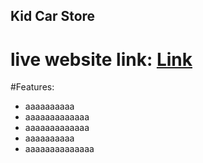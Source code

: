 ## Kid Car Store
live website link: [Link](https:xxx.xxx.xx)
===================

#Features:
- aaaaaaaaaa
- aaaaaaaaaaaaa
- aaaaaaaaaaaaa
- aaaaaaaaaa
- aaaaaaaaaaaaaa